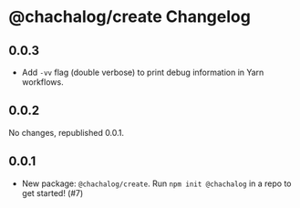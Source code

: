 # @chachalog/create Changelog

## 0.0.3

* Add `-vv` flag (double verbose) to print debug information in Yarn workflows.

## 0.0.2

No changes, republished 0.0.1.

## 0.0.1

* New package: `@chachalog/create`. Run `npm init @chachalog` in a repo to get started! (#7)
